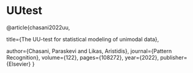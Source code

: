 # UUtest

@article{chasani2022uu,

  title={The UU-test for statistical modeling of unimodal data},
  
  author={Chasani, Paraskevi and Likas, Aristidis},
  journal={Pattern Recognition},
  volume={122},
  pages={108272},
  year={2022},
  publisher={Elsevier}
}
